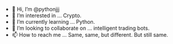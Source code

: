 - 👋 Hi, I’m @pythonjjj
- 👀 I’m interested in ... Crypto.
- 🌱 I’m currently learning ... Python.
- 💞️ I’m looking to collaborate on ... intelligent trading bots.
- 📫 How to reach me ... Same, same, but different. But still same.

<!---
pythonjjj/pythonjjj is a ✨ special ✨ repository because its `README.md` (this file) appears on your GitHub profile.
You can click the Preview link to take a look at your changes.
--->
